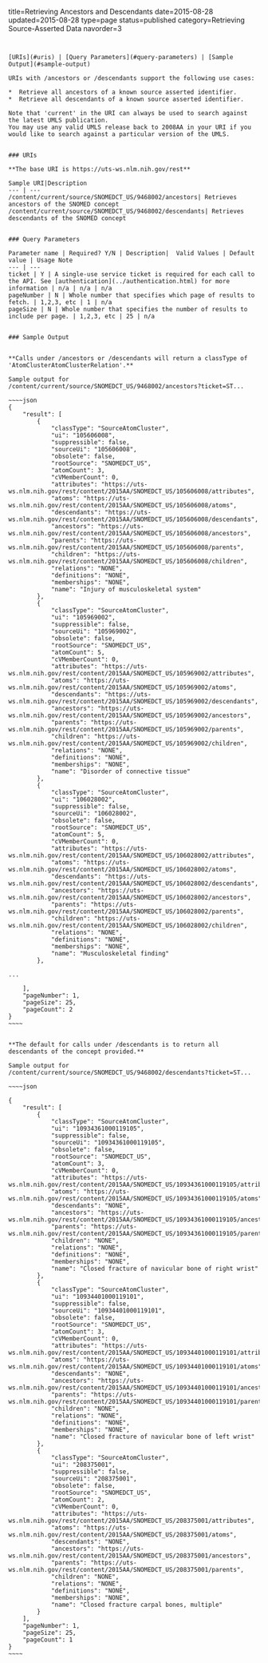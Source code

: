 title=Retrieving Ancestors and Descendants
date=2015-08-28
updated=2015-08-28
type=page
status=published
category=Retrieving Source-Asserted Data
navorder=3
~~~~~~


[URIs](#uris) | [Query Parameters](#query-parameters) | [Sample Output](#sample-output)

URIs with /ancestors or /descendants support the following use cases:

*  Retrieve all ancestors of a known source asserted identifier.
*  Retrieve all descendants of a known source asserted identifier.

Note that 'current' in the URI can always be used to search against the latest UMLS publication.
You may use any valid UMLS release back to 2008AA in your URI if you would like to search against a particular version of the UMLS.


### URIs

**The base URI is https://uts-ws.nlm.nih.gov/rest**

Sample URI|Description
--- | ---
/content/current/source/SNOMEDCT_US/9468002/ancestors| Retrieves ancestors of the SNOMED concept
/content/current/source/SNOMEDCT_US/9468002/descendants| Retrieves descendants of the SNOMED concept


### Query Parameters

Parameter name | Required? Y/N | Description|  Valid Values | Default value | Usage Note
--- | ---
ticket | Y | A single-use service ticket is required for each call to the API. See [authentication](../authentication.html) for more information | n/a | n/a | n/a
pageNumber | N | Whole number that specifies which page of results to fetch. | 1,2,3, etc | 1 | n/a
pageSize | N | Whole number that specifies the number of results to include per page. | 1,2,3, etc | 25 | n/a


### Sample Output


**Calls under /ancestors or /descendants will return a classType of 'AtomClusterAtomClusterRelation'.**

Sample output for /content/current/source/SNOMEDCT_US/9468002/ancestors?ticket=ST...

~~~~json
{
    "result": [
        {
            "classType": "SourceAtomCluster",
            "ui": "105606008",
            "suppressible": false,
            "sourceUi": "105606008",
            "obsolete": false,
            "rootSource": "SNOMEDCT_US",
            "atomCount": 3,
            "cVMemberCount": 0,
            "attributes": "https://uts-ws.nlm.nih.gov/rest/content/2015AA/SNOMEDCT_US/105606008/attributes",
            "atoms": "https://uts-ws.nlm.nih.gov/rest/content/2015AA/SNOMEDCT_US/105606008/atoms",
            "descendants": "https://uts-ws.nlm.nih.gov/rest/content/2015AA/SNOMEDCT_US/105606008/descendants",
            "ancestors": "https://uts-ws.nlm.nih.gov/rest/content/2015AA/SNOMEDCT_US/105606008/ancestors",
            "parents": "https://uts-ws.nlm.nih.gov/rest/content/2015AA/SNOMEDCT_US/105606008/parents",
            "children": "https://uts-ws.nlm.nih.gov/rest/content/2015AA/SNOMEDCT_US/105606008/children",
            "relations": "NONE",
            "definitions": "NONE",
            "memberships": "NONE",
            "name": "Injury of musculoskeletal system"
        },
        {
            "classType": "SourceAtomCluster",
            "ui": "105969002",
            "suppressible": false,
            "sourceUi": "105969002",
            "obsolete": false,
            "rootSource": "SNOMEDCT_US",
            "atomCount": 5,
            "cVMemberCount": 0,
            "attributes": "https://uts-ws.nlm.nih.gov/rest/content/2015AA/SNOMEDCT_US/105969002/attributes",
            "atoms": "https://uts-ws.nlm.nih.gov/rest/content/2015AA/SNOMEDCT_US/105969002/atoms",
            "descendants": "https://uts-ws.nlm.nih.gov/rest/content/2015AA/SNOMEDCT_US/105969002/descendants",
            "ancestors": "https://uts-ws.nlm.nih.gov/rest/content/2015AA/SNOMEDCT_US/105969002/ancestors",
            "parents": "https://uts-ws.nlm.nih.gov/rest/content/2015AA/SNOMEDCT_US/105969002/parents",
            "children": "https://uts-ws.nlm.nih.gov/rest/content/2015AA/SNOMEDCT_US/105969002/children",
            "relations": "NONE",
            "definitions": "NONE",
            "memberships": "NONE",
            "name": "Disorder of connective tissue"
        },
        {
            "classType": "SourceAtomCluster",
            "ui": "106028002",
            "suppressible": false,
            "sourceUi": "106028002",
            "obsolete": false,
            "rootSource": "SNOMEDCT_US",
            "atomCount": 5,
            "cVMemberCount": 0,
            "attributes": "https://uts-ws.nlm.nih.gov/rest/content/2015AA/SNOMEDCT_US/106028002/attributes",
            "atoms": "https://uts-ws.nlm.nih.gov/rest/content/2015AA/SNOMEDCT_US/106028002/atoms",
            "descendants": "https://uts-ws.nlm.nih.gov/rest/content/2015AA/SNOMEDCT_US/106028002/descendants",
            "ancestors": "https://uts-ws.nlm.nih.gov/rest/content/2015AA/SNOMEDCT_US/106028002/ancestors",
            "parents": "https://uts-ws.nlm.nih.gov/rest/content/2015AA/SNOMEDCT_US/106028002/parents",
            "children": "https://uts-ws.nlm.nih.gov/rest/content/2015AA/SNOMEDCT_US/106028002/children",
            "relations": "NONE",
            "definitions": "NONE",
            "memberships": "NONE",
            "name": "Musculoskeletal finding"
        },
        
...

    ],
    "pageNumber": 1,
    "pageSize": 25,
    "pageCount": 2
}
~~~~


**The default for calls under /descendants is to return all descendants of the concept provided.**

Sample output for /content/current/source/SNOMEDCT_US/9468002/descendants?ticket=ST...

~~~~json

{
    "result": [
        {
            "classType": "SourceAtomCluster",
            "ui": "10934361000119105",
            "suppressible": false,
            "sourceUi": "10934361000119105",
            "obsolete": false,
            "rootSource": "SNOMEDCT_US",
            "atomCount": 3,
            "cVMemberCount": 0,
            "attributes": "https://uts-ws.nlm.nih.gov/rest/content/2015AA/SNOMEDCT_US/10934361000119105/attributes",
            "atoms": "https://uts-ws.nlm.nih.gov/rest/content/2015AA/SNOMEDCT_US/10934361000119105/atoms",
            "descendants": "NONE",
            "ancestors": "https://uts-ws.nlm.nih.gov/rest/content/2015AA/SNOMEDCT_US/10934361000119105/ancestors",
            "parents": "https://uts-ws.nlm.nih.gov/rest/content/2015AA/SNOMEDCT_US/10934361000119105/parents",
            "children": "NONE",
            "relations": "NONE",
            "definitions": "NONE",
            "memberships": "NONE",
            "name": "Closed fracture of navicular bone of right wrist"
        },
        {
            "classType": "SourceAtomCluster",
            "ui": "10934401000119101",
            "suppressible": false,
            "sourceUi": "10934401000119101",
            "obsolete": false,
            "rootSource": "SNOMEDCT_US",
            "atomCount": 3,
            "cVMemberCount": 0,
            "attributes": "https://uts-ws.nlm.nih.gov/rest/content/2015AA/SNOMEDCT_US/10934401000119101/attributes",
            "atoms": "https://uts-ws.nlm.nih.gov/rest/content/2015AA/SNOMEDCT_US/10934401000119101/atoms",
            "descendants": "NONE",
            "ancestors": "https://uts-ws.nlm.nih.gov/rest/content/2015AA/SNOMEDCT_US/10934401000119101/ancestors",
            "parents": "https://uts-ws.nlm.nih.gov/rest/content/2015AA/SNOMEDCT_US/10934401000119101/parents",
            "children": "NONE",
            "relations": "NONE",
            "definitions": "NONE",
            "memberships": "NONE",
            "name": "Closed fracture of navicular bone of left wrist"
        },
        {
            "classType": "SourceAtomCluster",
            "ui": "208375001",
            "suppressible": false,
            "sourceUi": "208375001",
            "obsolete": false,
            "rootSource": "SNOMEDCT_US",
            "atomCount": 2,
            "cVMemberCount": 0,
            "attributes": "https://uts-ws.nlm.nih.gov/rest/content/2015AA/SNOMEDCT_US/208375001/attributes",
            "atoms": "https://uts-ws.nlm.nih.gov/rest/content/2015AA/SNOMEDCT_US/208375001/atoms",
            "descendants": "NONE",
            "ancestors": "https://uts-ws.nlm.nih.gov/rest/content/2015AA/SNOMEDCT_US/208375001/ancestors",
            "parents": "https://uts-ws.nlm.nih.gov/rest/content/2015AA/SNOMEDCT_US/208375001/parents",
            "children": "NONE",
            "relations": "NONE",
            "definitions": "NONE",
            "memberships": "NONE",
            "name": "Closed fracture carpal bones, multiple"
        }
    ],
    "pageNumber": 1,
    "pageSize": 25,
    "pageCount": 1
}
~~~~
